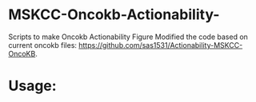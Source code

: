 # MSKCC-Oncokb-Actionability-
Scripts to make Oncokb Actionability Figure
Modified the code based on current oncokb files: https://github.com/sas1531/Actionability-MSKCC-OncoKB.

# Usage:
